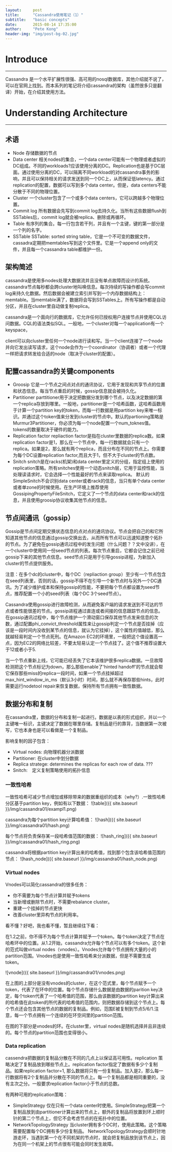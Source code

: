 ```yaml
---
layout:     post
title:      "Cassandra使用笔记（1）"
subtitle:   "basic concepts"
date:       2015-08-14 17:35:00
author:     "Pete Kong"
header-img: "img/post-bg-02.jpg"
---
```


# Introduce
______________________
Cassandra 是一个水平扩展性很强、高可用的nosql数据库，其他介绍就不说了，可以在官网上找到。而本系列的笔记将介绍cassandra的架构（虽然很多只是翻译）开始，在介绍其使用方法。

# Understanding Architecture
_______________________

## 术语

* Node
	存储数据的节点
* Data center
	相关nodes的集合，一个data center可能有一个物理或者虚拟的DC组成。不同的workloads?应该使用分离的DC。Replication也是基于DC层面。通过使用分离的DC，可以隔离不同workload的对cassandra事务的影响，并且可以保持相关的请求发送到同一个DC上，从而保证低latency。通过replication的配置，数据可以写到多个data center。但是，data centers不能分散于不同的物理位置。
* Cluster
	一个cluster包含了一个或多个data centers，它可以跨越多个物理位置。
* Commit log
	所有数据会先写到commit log去持久化。当所有这些数据flush到SSTables后，commit log就会被replica、删除或再循环。
* Table
	有序列的集合。每一行包含若干列，并且有一个主键，键的第一部分是一个列的名字。
* SSTable
	SSTable: sorted string table，它是一个不可变的数据文件，cassadra定期把memtables写到这个文件里。它是一个append only的文件，并且每一个cassandra table都维护一份。

## 架构简述

cassandra是使用多nodes处理大数据流并且没有单点故障而设计的系统。cassandra节点每秒都会跨cluster地叫唤信息。每次持续的写操作都会写commit log来持久化数据。然后数据会被建立索引并写到一个内存数据结构上：memtable。当memtable满了，数据将会写到SSTables上。所有写操作都是自动分区，并且在cluster里自动做复制replica。

cassandra是一个面向行的数据库，它允许任何已授权用户连接节点并使用CQL访问数据。CQL的语法类似SQL。一般地，一个cluster对每一个application有一个keyspace，

client可以向cluster里任何一个node进行读和写。当一个client连接了一个node并向它发出读写请求，这个node会作为一个coordinator（协调者）或者一个代理一样把请求转发给合适的node（取决于cluster的配置）。

## 配置cassandra的关键components

* Groosip
	它是一个节点之间点对点的通讯协议，它用于发现和共享节点的位置和状态信息。每当节点重启的时候，gossip信息就会被持久化。
* Partitioner
	parttitioner用于决定把数据分发到哪个节点，以及决定数据的第一个replica存放到哪里。一般地，partitioner是一个哈希函数，这哈希函数用于计算一个partition key的token，而每一行数据是用partition key来唯一标识。并通过这个token值来分发到cluster的节点中。默认的partioning策略是Murmur3Partitioner，你必须为每一个node配置一个num_toknes值。tokens的数量取决于硬件的能力。
* Replication factor
	repliaction factor是指在cluster里数据的replica数。如果replication factor是1，那么在一个节点中，每一行数据就会只有一个replica。如果是2，那么就有两个replica，而且分布在不同的节点上。你需要为每个DC设置replication factor,而且大于1，但不大于cluster的节点数。
* Snitch
	snitch是在racks(机架)和data center里定义的分组，指定组上使用的replication策略。所有snitches使用一个动态snitch层，它用于监控性能，当处理读请求时，它会选择一个性能最好的节点来读取replica。
	默认的SimpleSnitch不会识别data center或者rack的信息，当只有单个data center或者单zone的时候使用。在生产环境上推荐使用 GossipingPropertyFileSnitch，它定义了一个节点的data center和rack的信息，并且使用groosip协议收集其他节点的信息。

## 节点间通讯（gossip）

Gossip是节点间定期交换状态信息的点对点的通讯协议。节点会把自己的和它所知道其他节点的信息通过gossip交换出去，从而所有节点可以迅速知道整个拓扑的节点。为了避免在gossip通讯过程中的发生问题（什么问题？？文中没讲），在一个cluster中使用同一份seed节点的列表。每次节点重启，它都会记住之前已经gossip下来的其他节点信息。seed节点只是用于引导gossip进程，为新加入cluster的节点提供服务。

注意：在多个dc的cluster中，每个DC（repliaction group）至少有一个节点包含在seed列表里，否则的话，gossip不得不在引导一个新节点时与另外一个DC通讯。为了减少维护成本和保持gossip的性能，不要把每个节点都设置为seed节点，推荐配置一个小的seed列表（每个DC 3个seed节点）。

Cassandra使用gossip进行故障检测，从而避免客户端的请求发送到不可达的节点或者性能很差的节点。gossip进程通过直连或者间接的信息跟踪节点的信息。在gossip通讯过程中，每个节点维护一个滑动窗口保存其他节点发来信息的次数，通过配置phi_convict_threshold属性来让gossip判定一个节点是否挂掉（应该是一段时间内没收到某节点的信息，就认为它挂掉），这个属性的值越低，那么就越轻易判定一个节点死刑。在Amazon EC2的环境里，一般把这个值设置高一点，因为EC2的网络比较差，不要太轻易认定一个节点挂了。这个值不推荐设置大于12或者小于5.

当一个节点重新上线，它可能已经丢失了它本该维护很多replica数据。一旦故障检测把这个节点标记为down，那么那些enable了‘hinted handoff’的节点就会帮它保存那些miss的replica一段时间，如果一个节点挂掉超过max_hint_window_in_ms（默认3小时）时间，那么就不再保存那些hints，此时需要运行nodetool repair来恢复数据，保持所有节点拥有一致性数据。

## 数据分布和复制

在cassandra里，数据的分布和复制一起进行。数据是以表的形式组织，并以一个主键唯一标识，主键决定了数据在哪里存储。复制品是行的靠背，当数据第一次被写，它也本身也是可以看做是一个复制品。

影响复制的因子包含：
* Virtual nodes: 向物理机器分派数据
* Partitioner: 在cluster中划分数据
* Replica stratege: determines the replicas for each row of data. ???
* Snitch:　定义复制策略使用的拓扑信息


### 一致性哈希

一致性哈希可减少节点增加或移除带来的数据重组织的成本（why?）.一致性哈希分区基于partition key，例如有以下数据：
![table]({{ site.baseurl }}/img/cassandra01/exampl1.png)

cassandra为每个partition key计算哈希值：
![hash]({{ site.baseurl }}/img/cassandra01/hash.png)

每个节点将负责保存某一段哈希值范围的数据：
![hash_ring]({{ site.baseurl }}/img/cassandra01/hash_ring.png)

cassandra将根据partition key计算出来的哈希值，找到那个包含该哈希值范围的节点：
![hash_node]({{ site.baseurl }}/img/cassandra01/hash_node.png)

### Virtual nodes
Vnodes可以简化cassandra的很多任务：
* 你不需要为每个节点计算并赋予tokens
* 当新增或删除节点时，不需要rebalance cluster。
* 重建一个挂掉的节点更快
* 改善cluster里异构节点的利用率。

看不懂？好吧，我也看不懂，暂且继续往下看：

在1.2之前，你不得不为每个节点计算并赋予一个token。每个token决定了节点在哈希环中的位置。从1.2开始，cassandra允许每个节点可以有多个token。这个新的范式叫做virtual nodes（vnodes）。Vnodes允许每个节点拥有大量的小的partition范围。Vnodes也是使用一致性哈希来分派数据，但是不需要生成token。

![vnode]({{ site.baseurl }}/img/cassandra01/vnodes.png)

在上图的上部分是没有vnodes的cluster，在这个范式里，每个节点赋予一个token，代表了在环中的位置。每个节点存储什么数据是由数据的parition key决定，每个token代表了一个哈希值的范围，那么由该数据的partition key计算出来的哈希值在此token的所代表的哈希值的范围内，则把数据存储到这个节点上。每个节点还会包含其他节点的数据的复制品。例如，范围E被复制到节点5/6/1.注意，每一个节点拥有一个连续的在环空间里的partition范围。

在图的下部分是vnodes的环。在cluster里，virtual nodes是随机选择并且非连续的。每个节点的partition范围也变得很小。

### Data replication

cassendra把数据的复制品分散在不同的几点上以保证高可用性。replication 策略决定了复制品放到哪些节点上。replication factor指定了数据有多少个复制品。如果replication factor=1, 那么数据将只有一份复制品。加入是2，那么每一行数据将有2个复制品并分散在不同的节点上。每一个复制品都是相同重要的，没有主次之分。一般要求replication factor小于节点的总数。

有两种可用的replication策略：
* SimpleStrategy
	仅在只有一个data center时使用。SimpleStrategy把第一个复制品放到由partitioner计算出来的节点上，额外的复制品将放置到环上顺时针的第二个节点上，但它不会考虑节点的在拓扑中的位置。
* NetworkTopologyStrategy
	当cluster拥有多个DC时，使用此策略。这个策略需要配置每个DC拥有多少份复制品。
	NetworkTopologyStrategy会顺时针地游走环，当遇到第一个在不同机架的节点时，就会把复制品放到该节点上，因为在同一个机架上的节点很有可能会同时发生故障。



